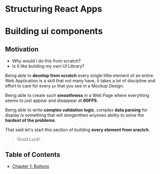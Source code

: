 # Structuring React Apps

# Building ui components

## Motivation

* Why would I do this from scratch?
* Is it like building my own UI Library?

Being able to **develop from scratch** every single little element of an entire Web Application is a skill that not many have, it takes a lot of discipline and effort to care for every `px` that you see in a Mockup Design.

Being able to create such **smoothness** in a Web Page where everything seems to just appear and disappear at **60FPS**.

Being able to write **complex validation logic**, complex **data parsing** for display is something that will stregenthen anyones ability to solve the **hardest of the problems**.

That said let's start this section of building **every element from sractch**.

>
> Good Luck!
>

## Table of Contents

- [Chapter 1: Buttons](ch1.md)
